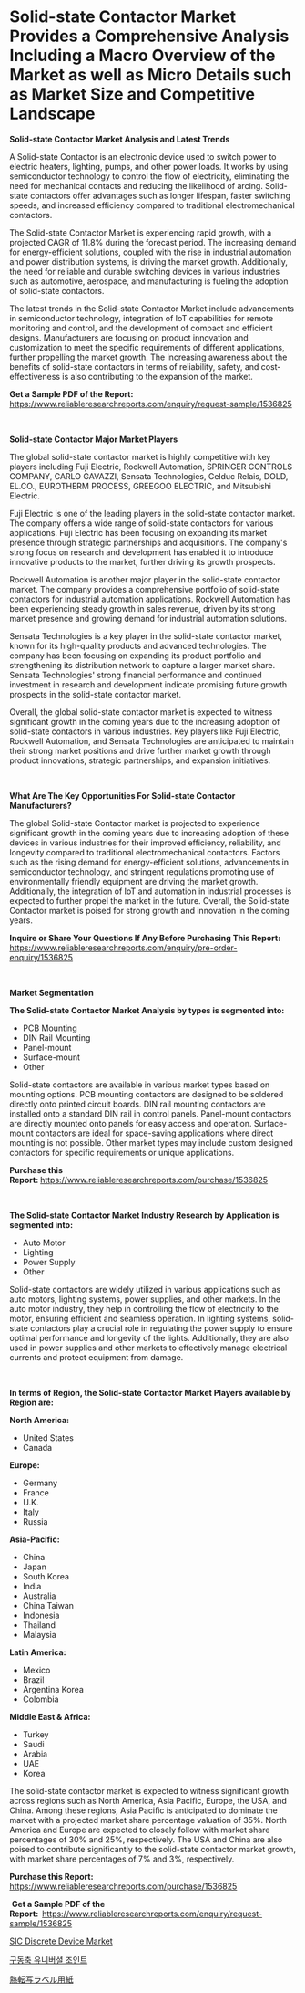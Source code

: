 <p><h1>Solid-state Contactor Market Provides a Comprehensive Analysis Including a Macro Overview of the Market as well as Micro Details such as Market Size and Competitive Landscape</h1></p><p><strong>Solid-state Contactor Market Analysis and Latest Trends</strong></p>
<p><p>A Solid-state Contactor is an electronic device used to switch power to electric heaters, lighting, pumps, and other power loads. It works by using semiconductor technology to control the flow of electricity, eliminating the need for mechanical contacts and reducing the likelihood of arcing. Solid-state contactors offer advantages such as longer lifespan, faster switching speeds, and increased efficiency compared to traditional electromechanical contactors.</p><p>The Solid-state Contactor Market is experiencing rapid growth, with a projected CAGR of 11.8% during the forecast period. The increasing demand for energy-efficient solutions, coupled with the rise in industrial automation and power distribution systems, is driving the market growth. Additionally, the need for reliable and durable switching devices in various industries such as automotive, aerospace, and manufacturing is fueling the adoption of solid-state contactors.</p><p>The latest trends in the Solid-state Contactor Market include advancements in semiconductor technology, integration of IoT capabilities for remote monitoring and control, and the development of compact and efficient designs. Manufacturers are focusing on product innovation and customization to meet the specific requirements of different applications, further propelling the market growth. The increasing awareness about the benefits of solid-state contactors in terms of reliability, safety, and cost-effectiveness is also contributing to the expansion of the market.</p></p>
<p><strong>Get a Sample PDF of the Report:&nbsp;</strong> <a href="https://www.reliableresearchreports.com/enquiry/request-sample/1536825">https://www.reliableresearchreports.com/enquiry/request-sample/1536825</a></p>
<p>&nbsp;</p>
<p><strong>Solid-state Contactor Major Market Players</strong></p>
<p><p>The global solid-state contactor market is highly competitive with key players including Fuji Electric, Rockwell Automation, SPRINGER CONTROLS COMPANY, CARLO GAVAZZI, Sensata Technologies, Celduc Relais, DOLD, EL.CO., EUROTHERM PROCESS, GREEGOO ELECTRIC, and Mitsubishi Electric.</p><p>Fuji Electric is one of the leading players in the solid-state contactor market. The company offers a wide range of solid-state contactors for various applications. Fuji Electric has been focusing on expanding its market presence through strategic partnerships and acquisitions. The company's strong focus on research and development has enabled it to introduce innovative products to the market, further driving its growth prospects.</p><p>Rockwell Automation is another major player in the solid-state contactor market. The company provides a comprehensive portfolio of solid-state contactors for industrial automation applications. Rockwell Automation has been experiencing steady growth in sales revenue, driven by its strong market presence and growing demand for industrial automation solutions.</p><p>Sensata Technologies is a key player in the solid-state contactor market, known for its high-quality products and advanced technologies. The company has been focusing on expanding its product portfolio and strengthening its distribution network to capture a larger market share. Sensata Technologies' strong financial performance and continued investment in research and development indicate promising future growth prospects in the solid-state contactor market.</p><p>Overall, the global solid-state contactor market is expected to witness significant growth in the coming years due to the increasing adoption of solid-state contactors in various industries. Key players like Fuji Electric, Rockwell Automation, and Sensata Technologies are anticipated to maintain their strong market positions and drive further market growth through product innovations, strategic partnerships, and expansion initiatives.</p></p>
<p>&nbsp;</p>
<p><strong>What Are The Key Opportunities For Solid-state Contactor Manufacturers?</strong></p>
<p><p>The global Solid-state Contactor market is projected to experience significant growth in the coming years due to increasing adoption of these devices in various industries for their improved efficiency, reliability, and longevity compared to traditional electromechanical contactors. Factors such as the rising demand for energy-efficient solutions, advancements in semiconductor technology, and stringent regulations promoting use of environmentally friendly equipment are driving the market growth. Additionally, the integration of IoT and automation in industrial processes is expected to further propel the market in the future. Overall, the Solid-state Contactor market is poised for strong growth and innovation in the coming years.</p></p>
<p><strong>Inquire or Share Your Questions If Any Before Purchasing This Report:</strong> <a href="https://www.reliableresearchreports.com/enquiry/pre-order-enquiry/1536825">https://www.reliableresearchreports.com/enquiry/pre-order-enquiry/1536825</a></p>
<p>&nbsp;</p>
<p><strong>Market Segmentation</strong></p>
<p><strong>The Solid-state Contactor Market Analysis by types is segmented into:</strong></p>
<p><ul><li>PCB Mounting</li><li>DIN Rail Mounting</li><li>Panel-mount</li><li>Surface-mount</li><li>Other</li></ul></p>
<p><p>Solid-state contactors are available in various market types based on mounting options. PCB mounting contactors are designed to be soldered directly onto printed circuit boards. DIN rail mounting contactors are installed onto a standard DIN rail in control panels. Panel-mount contactors are directly mounted onto panels for easy access and operation. Surface-mount contactors are ideal for space-saving applications where direct mounting is not possible. Other market types may include custom designed contactors for specific requirements or unique applications.</p></p>
<p><strong>Purchase this Report:&nbsp;</strong><a href="https://www.reliableresearchreports.com/purchase/1536825">https://www.reliableresearchreports.com/purchase/1536825</a></p>
<p>&nbsp;</p>
<p><strong>The Solid-state Contactor Market Industry Research by Application is segmented into:</strong></p>
<p><ul><li>Auto Motor</li><li>Lighting</li><li>Power Supply</li><li>Other</li></ul></p>
<p><p>Solid-state contactors are widely utilized in various applications such as auto motors, lighting systems, power supplies, and other markets. In the auto motor industry, they help in controlling the flow of electricity to the motor, ensuring efficient and seamless operation. In lighting systems, solid-state contactors play a crucial role in regulating the power supply to ensure optimal performance and longevity of the lights. Additionally, they are also used in power supplies and other markets to effectively manage electrical currents and protect equipment from damage.</p></p>
<p>&nbsp;</p>
<p><strong>In terms of Region, the Solid-state Contactor Market Players available by Region are:</strong></p>
<p>
    <p> <strong> North America: </strong>
        <ul>
            <li>United States</li>
            <li>Canada</li>
        </ul>
        </p> 
    <p> <strong> Europe: </strong>
        <ul>
            <li>Germany</li>
            <li>France</li>
            <li>U.K.</li>
            <li>Italy</li>
            <li>Russia</li>
        </ul>
        </p> 
    <p> <strong> Asia-Pacific: </strong>
        <ul>
            <li>China</li>
            <li>Japan</li>
            <li>South Korea</li>
            <li>India</li>
            <li>Australia</li>
            <li>China Taiwan</li>
            <li>Indonesia</li>
            <li>Thailand</li>
            <li>Malaysia</li>
        </ul>
        </p> 
    <p> <strong> Latin America: </strong>
        <ul>
            <li>Mexico</li>
            <li>Brazil</li>
            <li>Argentina Korea</li>
            <li>Colombia</li>
        </ul>
        </p> 
    <p> <strong> Middle East & Africa: </strong>
        <ul>
            <li>Turkey</li>
            <li>Saudi</li>
            <li>Arabia</li>
            <li>UAE</li>
            <li>Korea</li>
        </ul>
    </p>
    </p>
<p><p>The solid-state contactor market is expected to witness significant growth across regions such as North America, Asia Pacific, Europe, the USA, and China. Among these regions, Asia Pacific is anticipated to dominate the market with a projected market share percentage valuation of 35%. North America and Europe are expected to closely follow with market share percentages of 30% and 25%, respectively. The USA and China are also poised to contribute significantly to the solid-state contactor market growth, with market share percentages of 7% and 3%, respectively.</p></p>
<p><strong>Purchase this Report: </strong><a href="https://www.reliableresearchreports.com/purchase/1536825">https://www.reliableresearchreports.com/purchase/1536825</a></p>
<p>&nbsp;<strong>Get a Sample PDF of the Report:&nbsp;&nbsp;</strong><a href="https://www.reliableresearchreports.com/enquiry/request-sample/1536825">https://www.reliableresearchreports.com/enquiry/request-sample/1536825</a></p>
<p><strong></strong></p>
<p><p><a href="https://github.com/lbird53714/Market-Research-Report-List-3/blob/main/sic-discrete-device-market.md">SIC Discrete Device Market</a></p><p><a href="https://github.com/vdhdwjyp90142/Market-Research-Report-List-1/blob/main/466496712037.md">구동축 유니버셜 조인트</a></p><p><a href="https://github.com/ihabdkwlxs948/Market-Research-Report-List-1/blob/main/569454613064.md">熱転写ラベル用紙</a></p></p>